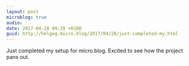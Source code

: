```yaml
---
layout: post
microblog: true
audio: 
date: 2017-04-28 09:29 +0100
guid: http://helgeg.micro.blog/2017/04/28/just-completed-my.html
---
```

Just completed my setup for micro.blog. Excited to see how the project pans out.
